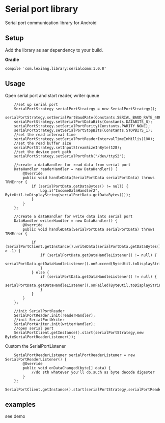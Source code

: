 Serial port library
===================
Serial port communication library for Android

## Setup
Add the library as aar dependency to your build.

**Gradle**

    compile 'com.lexiang.library:serialcomm:1.0.0'

## Usage

Open serial port and start reader, writer queue

        //set up serial port
        SerialPortStrategy serialPortStrategy = new SerialPortStrategy();
        serialPortStrategy.setSerialPortBaudRate(Constants.SERIAL_BAUD_RATE_4800);
        serialPortStrategy.setSerialPortDataBits(Constants.DATABITS_8);
        serialPortStrategy.setSerialPortParity(Constants.PARITY_NONE);
        serialPortStrategy.setSerialPortStopBits(Constants.STOPBITS_1);
        //set the read interval time
        serialPortStrategy.setSerialPortReaderIntervalTimeInMillis(100);
        //set the read buffer size
        serialPortStrategy.setInputStreamSizeInByte(128);
        //set the device port path
        serialPortStrategy.setSerialPortPath("/dev/ttyS2");

        //create a dataHandler for read data from serial port
        DataHandler readerHandler = new DataHandler() {
            @Override
            public void handleData(SerialPortData serialPortData) throws TRMError {
                if (serialPortData.getDataBytes() != null) {
                    Log.i("IncomeDataHandler2", ByteUtil.toDisplayString(serialPortData.getDataBytes()));
                }
            }
        };

        //create a dataHandler for write data into serial port
        DataHandler writerHandler = new DataHandler() {
            @Override
            public void handleData(SerialPortData serialPortData) throws TRMError {

                if (SerialPortClient.getInstance().writeData(serialPortData.getDataBytes()) > -1) {
                    if (serialPortData.getDataHandleListener() != null) {
                        serialPortData.getDataHandleListener().onSucceed(ByteUtil.toDisplayString(serialPortData.getDataBytes()));
                    }
                } else {
                    if (serialPortData.getDataHandleListener() != null) {
                        serialPortData.getDataHandleListener().onFailed(ByteUtil.toDisplayString(serialPortData.getDataBytes()));
                    }
                }
            }
        };

        //init SerialPortReader
        SerialPortReader.init(readerHandler);
        //init SerialPortWriter
        SerialPortWriter.init(writerHandler);
        //open serial port
        SerialPortClient.getInstance().start(serialPortStrategy,new ByteSerialPortReaderListener());

Custom the SerialPortListener

        SerialPortReaderListener serialPortReaderListener = new SerialPortReaderListener() {
            @Override
            public void onDataChanged(byte[] data) {
                //do sth whatever you'll do,such as byte decode digester
            }
        };
       SerialPortClient.getInstance().start(serialPortStrategy,serialPortReaderListener);


## examples
see demo
